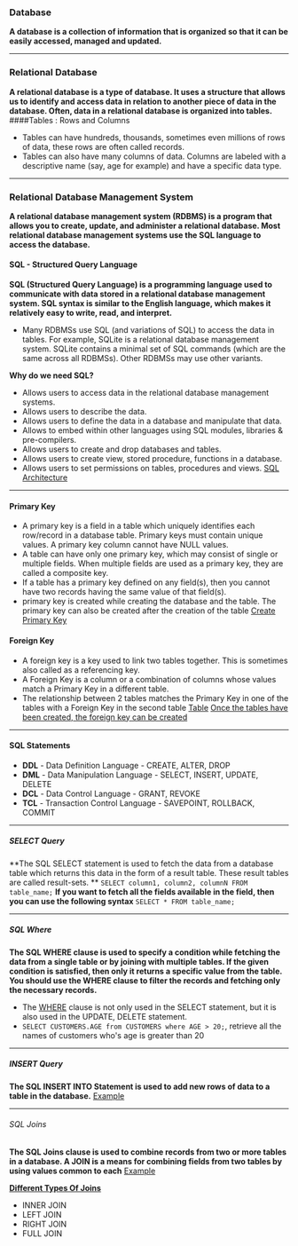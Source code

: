 ### Database
**A database is a collection of information that is organized so that it can be easily accessed, managed and updated.** 
_____________________
### Relational Database
**A relational database is a type of database. It uses a structure that allows us to identify and access data in relation to another piece of data in the database. Often, data in a relational database is organized into tables.** 
####Tables : Rows and Columns
- Tables can have hundreds, thousands, sometimes even millions of rows of data, these rows are often called records.
- Tables can also have many columns of data. Columns are labeled with a descriptive name (say, age for example) and have a specific data type. 
______________________

### Relational Database Management System
**A relational database management system (RDBMS) is a program that allows you to create, update, and administer a relational database. Most relational database management systems use the SQL language to access the database.** 

#### SQL - Structured Query Language
**SQL (Structured Query Language) is a programming language used to communicate with data stored in a relational database management system. SQL syntax is similar to the English language, which makes it relatively easy to write, read, and interpret.** 
- Many RDBMSs use SQL (and variations of SQL) to access the data in tables. For example, SQLite is a relational database management system. SQLite contains a minimal set of SQL commands (which are the same across all RDBMSs). Other RDBMSs may use other variants.

**Why do we need SQL?**
- Allows users to access data in the relational database management systems.
- Allows users to describe the data.
- Allows users to define the data in a database and manipulate that data.
- Allows to embed within other languages using SQL modules, libraries & pre-compilers.
- Allows users to create and drop databases and tables.
- Allows users to create view, stored procedure, functions in a database.
- Allows users to set permissions on tables, procedures and views.
[SQL Architecture](../img/sqlarchitecture.png)
_______________________
#### Primary Key
- A primary key is a field in a table which uniquely identifies each row/record in a database table. Primary keys must contain unique values. A primary key column cannot have NULL values.
- A table can have only one primary key, which may consist of single or multiple fields. When multiple fields are used as a primary key, they are called a composite key.
- If a table has a primary key defined on any field(s), then you cannot have two records having the same value of that field(s).
- primary key is created while creating the database and the table. The primary key can also be created after the creation of the table
[Create Primary Key](../img/primarykey.png)

#### Foreign Key
- A foreign key is a key used to link two tables together. This is sometimes also called as a referencing key.
- A Foreign Key is a column or a combination of columns whose values match a Primary Key in a different table.
- The relationship between 2 tables matches the Primary Key in one of the tables with a Foreign Key in the second table
[Table](../img/foreignkey.png)
[Once the tables have been created, the foreign key can be created](../img/foreignkey1.png)
____________________

#### SQL Statements
- **DDL** - Data Definition Language - CREATE, ALTER, DROP
- **DML** - Data Manipulation Language - SELECT, INSERT, UPDATE, DELETE
- **DCL** - Data Control Language - GRANT, REVOKE
- **TCL** - Transaction Control Language - SAVEPOINT, ROLLBACK, COMMIT
_____________
##### SELECT Query
**The SQL SELECT statement is used to fetch the data from a database table which returns this data in the form of a result table. These result tables are called result-sets. **
`SELECT column1, column2, columnN FROM table_name;`
**If you want to fetch all the fields available in the field, then you can use the following syntax**
`SELECT * FROM table_name;`
_____________________
##### SQL Where
**The SQL WHERE clause is used to specify a condition while fetching the data from a single table or by joining with multiple tables. If the given condition is satisfied, then only it returns a specific value from the table. You should use the WHERE clause to filter the records and fetching only the necessary records.**
- The [WHERE](../img/where.png) clause is not only used in the SELECT statement, but it is also used in the UPDATE, DELETE statement.
- `SELECT CUSTOMERS.AGE from CUSTOMERS where AGE > 20;`,  retrieve all the names of customers who's age is greater than 20 
___________________________
##### INSERT Query
**The SQL INSERT INTO Statement is used to add new rows of data to a table in the database.** 
[Example](../img/insert.png)
_____________________

###### SQL Joins
**The SQL Joins clause is used to combine records from two or more tables in a database. A JOIN is a means for combining fields from two tables by using values common to each**
[Example](../img/join.png)

**[Different Types Of Joins](../img/joins.png)**
- INNER JOIN
- LEFT JOIN
- RIGHT JOIN
- FULL JOIN
